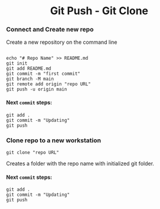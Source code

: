 <h1 align="center">Git Push - Git Clone</h1>

### Connect and Create new repo
Create a new repository on the command line
```

echo "# Repo Name" >> README.md
git init
git add README.md
git commit -m "first commit"
git branch -M main
git remote add origin "repo URL"
git push -u origin main
```
#### Next ```commit``` steps:
```
git add .
git commit -m "Updating"
git push
```
### Clone repo to a new workstation
```
git clone "repo URL"
```
Creates a folder with the repo name with initialized git folder.
#### Next ```commit``` steps:
```
git add .
git commit -m "Updating"
git push
```
